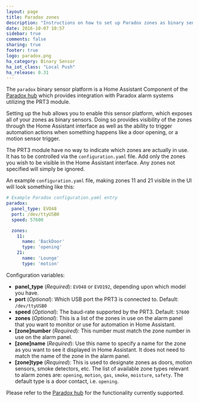 ```yaml
---
layout: page
title: Paradox zones
description: "Instructions on how to set up Paradox zones as binary sensors"
date: 2016-10-07 10:57
sidebar: true
comments: false
sharing: true
footer: true
logo: paradox.png
ha_category: Binary Sensor
ha_iot_class: "Local Push"
ha_release: 0.31
---
```


The `paradox` binary sensor platform is a Home Assistant Component of the [Paradox hub](/components/paradox/) which provides integration with Paradox alarm systems utilizing the PRT3 module.

Setting up the hub allows you to enable this sensor platform, which exposes all of your zones as binary sensors. Doing so provides visibility of the zones through the Home Assistant interface as well as the ability to trigger automation actions when something happens like a door opening, or a motion sensor trigger.

The PRT3 module have no way to indicate which zones are actually in use. It has to be controlled via the `configuration.yaml` file. Add only the zones you wish to be visible in the Home Assistant interface. Any zones not specified will simply be ignored.

An example `configuration.yaml` file, making zones 11 and 21 visible in the UI will look something like this:

```yaml
# Example Paradox configuration.yaml entry
paradox:
  panel_type: EVO48
  port: /dev/ttyUSB0
  speed: 57600

  zones:
    11:
      name: 'BackDoor'
      type: 'opening'
    21:
      name: 'Lounge'
      type: 'motion'
```

Configuration variables:

- **panel_type** (*Required*): `EVO48` or `EVO192`, depending upon which model you have.
- **port** (*Optional*): Which USB port the PRT3 is connected to. Default: `/dev/ttyUSB0`
- **speed** (*Optional*): The baud-rate supported by the PRT3. Default: `57600`
- **zones** (*Optional*): This is a list of the zones in use on the alarm panel that you want to monitor or use for automation in Home Assistant.
- **[zone]number** (*Required*): This number must match the zone number in use on the alarm panel.
- **[zone]name** (*Required*): Use this name to specify a name for the zone as you want to see it displayed in Home Assistant. It does not need to match the name of the zone in the alarm panel. 
- **[zone]type** (*Required*): This is used to designate zones as doors, motion sensors, smoke detectors, etc. The list of available zone types relevant to alarm zones are: `opening`, `motion`, `gas`, `smoke`, `moisture`, `safety`. The default type is a door contact, i.e. `opening`. 

Please refer to the [Paradox hub](/components/paradox/) for the functionality currently supported.

